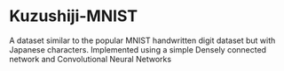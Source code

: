# Kuzushiji-MNIST
A dataset similar to the popular MNIST handwritten digit dataset but with Japanese characters. Implemented using a simple Densely connected network and Convolutional Neural Networks
